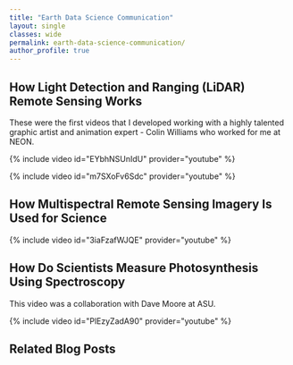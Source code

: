 ```yaml
---
title: "Earth Data Science Communication"
layout: single
classes: wide
permalink: earth-data-science-communication/
author_profile: true
---
```


## How Light Detection and Ranging (LiDAR) Remote Sensing Works

These were the first videos that I developed working with a highly talented
graphic artist and animation expert - Colin Williams who worked for me at NEON.


{% include video id="EYbhNSUnIdU" provider="youtube" %}

{% include video id="m7SXoFv6Sdc" provider="youtube" %}

## How Multispectral Remote Sensing Imagery Is Used for Science

{% include video id="3iaFzafWJQE" provider="youtube" %}


## How Do Scientists Measure Photosynthesis Using Spectroscopy

This video was a collaboration with Dave Moore at ASU.

{% include video id="PlEzyZadA90" provider="youtube" %}

## Related Blog Posts
